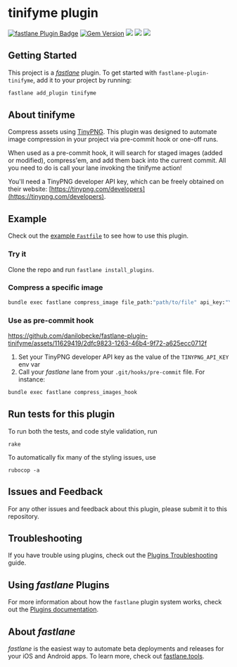 # tinifyme plugin

[![fastlane Plugin Badge](https://rawcdn.githack.com/fastlane/fastlane/master/fastlane/assets/plugin-badge.svg)](https://rubygems.org/gems/fastlane-plugin-tinifyme)
[![Gem Version](https://badge.fury.io/rb/fastlane-plugin-tinifyme.svg)](https://badge.fury.io/rb/fastlane-plugin-tinifyme)
<a href="https://codeclimate.com/github/danilobecke/fastlane-plugin-tinifyme/test_coverage"><img src="https://api.codeclimate.com/v1/badges/feeed02eb3bc51bd7ded/test_coverage" /></a>
<a href="https://github.com/danilobecke/fastlane-plugin-tinifyme/actions/workflows/test.yml"><img src="https://github.com/danilobecke/fastlane-plugin-tinifyme/actions/workflows/test.yml/badge.svg" /></a>
<a href="https://codeclimate.com/github/danilobecke/fastlane-plugin-tinifyme/maintainability"><img src="https://api.codeclimate.com/v1/badges/feeed02eb3bc51bd7ded/maintainability" /></a>

## Getting Started

This project is a [_fastlane_](https://github.com/fastlane/fastlane) plugin. To get started with `fastlane-plugin-tinifyme`, add it to your project by running:

```bash
fastlane add_plugin tinifyme
```

## About tinifyme

Compress assets using [TinyPNG](https://tinypng.com). This plugin was designed to automate image compression in your project via pre-commit hook or one-off runs.

When used as a pre-commit hook, it will search for staged images (added or modified), compress'em, and add them back into the current commit. All you need to do is call your lane invoking the tinifyme action!

You'll need a TinyPNG developer API key, which can be freely obtained on their website: [https://tinypng.com/developers](https://tinypng.com/developers).

## Example

Check out the [example `Fastfile`](fastlane/Fastfile) to see how to use this plugin. 

### Try it

Clone the repo and run `fastlane install_plugins`.

### Compress a specific image

```bash
bundle exec fastlane compress_image file_path:"path/to/file" api_key:"YOUR_API_KEY"
```

### Use as pre-commit hook

https://github.com/danilobecke/fastlane-plugin-tinifyme/assets/11629419/2dfc9823-1263-46b4-9f72-a625ecc0712f

1. Set your TinyPNG developer API key as the value of the `TINYPNG_API_KEY` env var
2. Call your _fastlane_ lane from your `.git/hooks/pre-commit` file. For instance:

```sh
bundle exec fastlane compress_images_hook
```

## Run tests for this plugin

To run both the tests, and code style validation, run

```
rake
```

To automatically fix many of the styling issues, use
```
rubocop -a
```

## Issues and Feedback

For any other issues and feedback about this plugin, please submit it to this repository.

## Troubleshooting

If you have trouble using plugins, check out the [Plugins Troubleshooting](https://docs.fastlane.tools/plugins/plugins-troubleshooting/) guide.

## Using _fastlane_ Plugins

For more information about how the `fastlane` plugin system works, check out the [Plugins documentation](https://docs.fastlane.tools/plugins/create-plugin/).

## About _fastlane_

_fastlane_ is the easiest way to automate beta deployments and releases for your iOS and Android apps. To learn more, check out [fastlane.tools](https://fastlane.tools).
